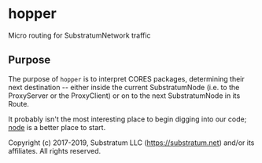 # hopper
Micro routing for SubstratumNetwork traffic

## Purpose
The purpose of `hopper` is to interpret CORES packages, determining their next destination --
either inside the current SubstratumNode (i.e. to the ProxyServer or the ProxyClient)
or on to the next SubstratumNode in its Route.

It probably isn't the most interesting place to begin digging into our code;
[node](https://github.com/SubstratumNetwork/SubstratumNode/tree/master/node)
is a better place to start.


Copyright (c) 2017-2019, Substratum LLC (https://substratum.net) and/or its affiliates. All rights reserved.
